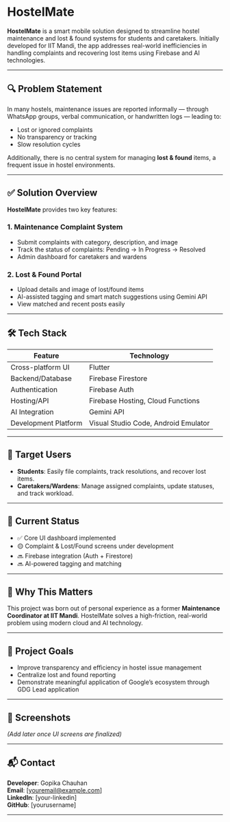# HostelMate

**HostelMate** is a smart mobile solution designed to streamline hostel maintenance and lost & found systems for students and caretakers. Initially developed for IIT Mandi, the app addresses real-world inefficiencies in handling complaints and recovering lost items using Firebase and AI technologies.

---

## 🔍 Problem Statement

In many hostels, maintenance issues are reported informally — through WhatsApp groups, verbal communication, or handwritten logs — leading to:

- Lost or ignored complaints
- No transparency or tracking
- Slow resolution cycles

Additionally, there is no central system for managing **lost & found** items, a frequent issue in hostel environments.

---

## ✅ Solution Overview

**HostelMate** provides two key features:

### 1. Maintenance Complaint System
- Submit complaints with category, description, and image
- Track the status of complaints: Pending → In Progress → Resolved
- Admin dashboard for caretakers and wardens

### 2. Lost & Found Portal
- Upload details and image of lost/found items
- AI-assisted tagging and smart match suggestions using Gemini API
- View matched and recent posts easily

---

## 🛠️ Tech Stack

| Feature                | Technology                      |
|------------------------|----------------------------------|
| Cross-platform UI      | Flutter                         |
| Backend/Database       | Firebase Firestore               |
| Authentication         | Firebase Auth                   |
| Hosting/API            | Firebase Hosting, Cloud Functions |
| AI Integration         | Gemini API                      |
| Development Platform   | Visual Studio Code, Android Emulator |

---

## 🎯 Target Users

- **Students**: Easily file complaints, track resolutions, and recover lost items.
- **Caretakers/Wardens**: Manage assigned complaints, update statuses, and track workload.

---

## 🚧 Current Status

- ✅ Core UI dashboard implemented
- 🟡 Complaint & Lost/Found screens under development
- 🔜 Firebase integration (Auth + Firestore)
- 🔜 AI-powered tagging and matching

---

## 🧠 Why This Matters

This project was born out of personal experience as a former **Maintenance Coordinator at IIT Mandi**. HostelMate solves a high-friction, real-world problem using modern cloud and AI technology.

---

## 📌 Project Goals

- Improve transparency and efficiency in hostel issue management
- Centralize lost and found reporting
- Demonstrate meaningful application of Google’s ecosystem through GDG Lead application

---

## 📸 Screenshots

_(Add later once UI screens are finalized)_

---

## 📬 Contact

**Developer**: Gopika Chauhan  
**Email**: [youremail@example.com]  
**LinkedIn**: [your-linkedin]  
**GitHub**: [yourusername]

---

